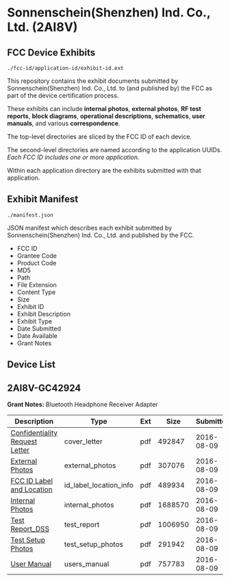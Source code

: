 # Sonnenschein(Shenzhen) Ind. Co., Ltd. (2AI8V)
## FCC Device Exhibits

```
./fcc-id/application-id/exhibit-id.ext
```

This repository contains the exhibit documents submitted by Sonnenschein(Shenzhen) Ind. Co., Ltd. to (and published by) the FCC as part of the device certification process.

These exhibits can include **internal photos**, **external photos**, **RF test reports**, **block diagrams**, **operational descriptions**, **schematics**, **user manuals**, and various **correspondence**.

The top-level directories are sliced by the FCC ID of each device.

The second-level directories are named according to the application UUIDs. *Each FCC ID includes one or more application.*

Within each application directory are the exhibits submitted with that application. 

## Exhibit Manifest

```
./manifest.json
```

JSON manifest which describes each exhibit submitted by Sonnenschein(Shenzhen) Ind. Co., Ltd. and published by the FCC.

- FCC ID
- Grantee Code
- Product Code
- MD5
- Path
- File Extension
- Content Type
- Size
- Exhibit ID
- Exhibit Description
- Exhibit Type
- Date Submitted
- Date Available
- Grant Notes

## Device List
## 2AI8V-GC42924
**Grant Notes:** Bluetooth Headphone Receiver Adapter

| Description | Type | Ext | Size | Submitted | Available |
| ----------- | ---- | --- | ---- | --------- | --------- |
| [Confidentiality Request Letter](2AI8V-GC42924/da44bf7733e7cdd51f5c26e03b469c9e/3092162.pdf) | cover_letter | pdf | 492847 | 2016-08-09 | 2016-08-09 |
| [External Photos](2AI8V-GC42924/da44bf7733e7cdd51f5c26e03b469c9e/3092163.pdf) | external_photos | pdf | 307076 | 2016-08-09 | 2016-08-09 |
| [FCC ID Label and Location](2AI8V-GC42924/da44bf7733e7cdd51f5c26e03b469c9e/3092165.pdf) | id_label_location_info | pdf | 489934 | 2016-08-09 | 2016-08-09 |
| [Internal Photos](2AI8V-GC42924/da44bf7733e7cdd51f5c26e03b469c9e/3092164.pdf) | internal_photos | pdf | 1688570 | 2016-08-09 | 2016-08-09 |
| [Test Report_DSS](2AI8V-GC42924/da44bf7733e7cdd51f5c26e03b469c9e/3092167.pdf) | test_report | pdf | 1006950 | 2016-08-09 | 2016-08-09 |
| [Test Setup Photos](2AI8V-GC42924/da44bf7733e7cdd51f5c26e03b469c9e/3092166.pdf) | test_setup_photos | pdf | 291942 | 2016-08-09 | 2016-08-09 |
| [User Manual](2AI8V-GC42924/da44bf7733e7cdd51f5c26e03b469c9e/3092168.pdf) | users_manual | pdf | 757783 | 2016-08-09 | 2016-08-09 |
